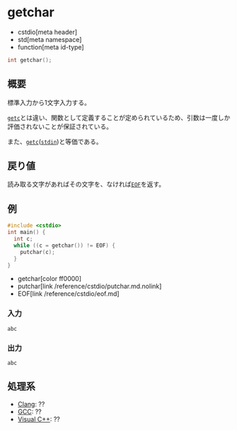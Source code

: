 # getchar
* cstdio[meta header]
* std[meta namespace]
* function[meta id-type]

```cpp
int getchar();
```

## 概要
標準入力から1文字入力する。

[`getc`](/reference/cstdio/getc.md)とは違い、関数として定義することが定められているため、引数は一度しか評価されないことが保証されている。

また、[`getc`](/reference/cstdio/getc.md)([`stdin`](/reference/cstdio/stdin.md))と等価である。

## 戻り値
読み取る文字があればその文字を、なければ[`EOF`](/reference/cstdio/eof.md)を返す。

## 例
```cpp example
#include <cstdio>
int main() {
  int c;
  while ((c = getchar()) != EOF) {
    putchar(c);
  }
}
```
* getchar[color ff0000]
* putchar[link /reference/cstdio/putchar.md.nolink]
* EOF[link /reference/cstdio/eof.md]

### 入力
```
abc
```

### 出力
```
abc
```

## 処理系
- [Clang](/implementation.md#clang): ??
- [GCC](/implementation.md#gcc): ??
- [Visual C++](/implementation.md#visual_cpp): ??
